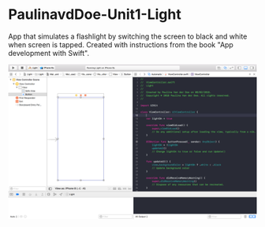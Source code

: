 # PaulinavdDoe-Unit1-Light

App that simulates a flashlight by switching the screen to black and white when screen is tapped. 
Created with instructions from the book "App development with Swift".

![alt text](https://github.com/paulinavvdoe/PaulinavdDoe-Unit1-Light/blob/master/Screen%20Shot%202018-02-09%20at%2010.26.08.png)
